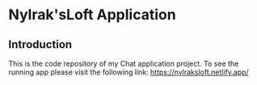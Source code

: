 # Nylrak'sLoft Application

## Introduction
This is the code repository of my Chat application project. To see the running app please visit the following link:
https://nylraksloft.netlify.app/
